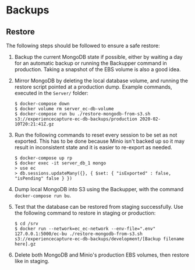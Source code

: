 # Backups

## Restore

The following steps should be followed to ensure a safe restore:

1. Backup the current MongoDB state if possible, either by waiting a day for an automatic backup or running the Backupper command in production. Taking a snapshot of the EBS volume is also a good idea.
1. Mirror MongoDB by deleting the local database volume, and running the restore script pointed at a production dump. Example commands, executed in the `Server/` folder:

    ```shell
    $ docker-compose down
    $ docker volume rm server_ec-db-volume
    $ docker-compose run bu ./restore-mongodb-from-s3.sh s3://experiencecapture-ec-db-backups/production 2020-02-10T20:21:41Z.gz
    ```

1. Run the following commands to reset every session to be set as not exported. This has to be done because Minio isn't backed up so it may result in inconsistent state and it is easier to re-export as needed.

    ```shell
    $ docker-compose up rp
    $ docker exec -it server_db_1 mongo
    > use ec
    > db.sessions.updateMany({}, { $set: { "isExported" : false, "isPending" false } })
    ```

1. Dump local MongoDB into S3 using the Backupper, with the command `docker-compose run bu`.
1. Test that the database can be restored from staging successfully. Use the following command to restore in staging or production:

    ```shell
    $ cd /srv
    $ docker run --network=ec_ec-network --env-file=".env" 127.0.0.1:5000/ec-bu ./restore-mongodb-from-s3.sh s3://experiencecapture-ec-db-backups/development/[Backup filename here].gz
    ```

1. Delete both MongoDB and Minio's production EBS volumes, then restore like in staging.